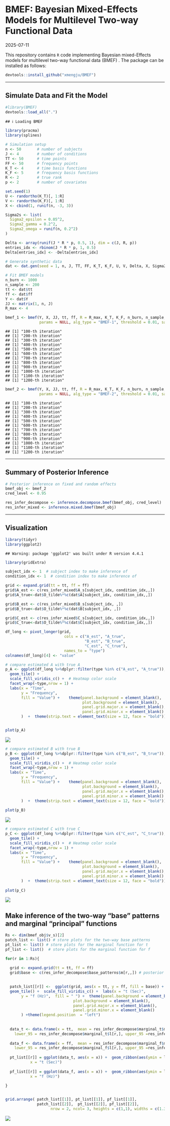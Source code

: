 BMEF: Bayesian Mixed-Effects Models for Multilevel Two-way Functional
Data
================
2025-07-11

This repository contains `R` code implementing Bayesian mixed-Effects
models for multilevel two-way functional data (BMEF) . The package can
be installed as follows:

``` r
devtools::install_github("xmengju/BMEF")
```

------------------------------------------------------------------------

## Simulate Data and Fit the Model

``` r
#library(BMEF)
devtools::load_all(".")
```

    ## ℹ Loading BMEF

``` r
library(pracma)
library(splines)

# Simulation setup
n <- 50       # number of subjects
J <- 4        # number of conditions
TT <- 50      # time points
FF <- 50      # frequency points
K_T <- 4      # time basis functions
K_F <- 5      # frequency basis functions
R <- 2        # true rank
p <- 2        # number of covariates

set.seed(1)
U <- randortho(K_T)[, 1:R]
V <- randortho(K_F)[, 1:R]
X <- cbind(1, runif(n, -3, 3))

Sigma2s <- list(
  Sigma2_epsilon = 0.05^2,
  Sigma2_gamma = 0.2^2,
  Sigma2_omega = runif(n, 0.2^2)
)

Delta <- array(runif(J * R * p, 0.5, 1), dim = c(J, R, p)) 
entries_idx <- rbinom(J * R * p, 1, 0.5)
Delta[entries_idx] <- -Delta[entries_idx]

# Generate synthetic data
dat <- dat.gen(seed = 1, n, J, TT, FF, K_T, K_F, U, V, Delta, X, Sigma2s)

# Fit BMEF models
n_burn <- 1000
n_sample <- 200
tt <- dat$tt
ff <- dat$ff
Y <- dat$Y
JJ <- matrix(1, n, J)
R_max <- 4

bmef_1 <- bmef(Y, X, JJ, tt, ff, R = R_max, K_T, K_F, n_burn, n_sample,
               params = NULL, alg_type = "BMEF-1", threshold = 0.01, save_all = FALSE)
```

    ## [1] "100-th iteration"
    ## [1] "200-th iteration"
    ## [1] "300-th iteration"
    ## [1] "400-th iteration"
    ## [1] "500-th iteration"
    ## [1] "600-th iteration"
    ## [1] "700-th iteration"
    ## [1] "800-th iteration"
    ## [1] "900-th iteration"
    ## [1] "1000-th iteration"
    ## [1] "1100-th iteration"
    ## [1] "1200-th iteration"

``` r
bmef_2 <- bmef(Y, X, JJ, tt, ff, R = R_max, K_T, K_F, n_burn, n_sample,
               params = NULL, alg_type = "BMEF-2", threshold = 0.01, save_all = FALSE)
```

    ## [1] "100-th iteration"
    ## [1] "200-th iteration"
    ## [1] "300-th iteration"
    ## [1] "400-th iteration"
    ## [1] "500-th iteration"
    ## [1] "600-th iteration"
    ## [1] "700-th iteration"
    ## [1] "800-th iteration"
    ## [1] "900-th iteration"
    ## [1] "1000-th iteration"
    ## [1] "1100-th iteration"
    ## [1] "1200-th iteration"

------------------------------------------------------------------------

## Summary of Posterior Inference

``` r
# Posterior inference on fixed and random effects
bmef_obj <- bmef_2
cred_level <- 0.95

res_infer_decompose <- inference.decompose.bmef(bmef_obj, cred_level)
res_infer_mixed <- inference.mixed.bmef(bmef_obj)
```

------------------------------------------------------------------------

## Visualization

``` r
library(tidyr)
library(ggplot2)
```

    ## Warning: package 'ggplot2' was built under R version 4.4.1

``` r
library(gridExtra)

subject_idx <- 1  # subject index to make inference of
condition_idx <- 1  # condition index to make inference of

grid <- expand.grid(tt = tt, ff = ff)
grid$A_est <- c(res_infer_mixed$A_s[subject_idx, condition_idx,,])
grid$A_true<-dat$O_tilde%*%c(dat$A[subject_idx, condition_idx,,])

grid$B_est <- c(res_infer_mixed$B_s[subject_idx, ,])
grid$B_true<-dat$O_tilde%*%c(dat$B[subject_idx, ,])

grid$C_est <- c(res_infer_mixed$C_s[subject_idx, condition_idx,,])
grid$C_true<-dat$O_tilde%*%c(dat$C[subject_idx, condition_idx,,])

df_long <- pivot_longer(grid, 
                          cols = c("A_est", "A_true",
                                   "B_est", "B_true",
                                   "C_est", "C_true"), 
                          names_to = "type") 
colnames(df_long)[4] <- "value"

# compare estimated A with true A
p_A <- ggplot(df_long %>%dplyr::filter(type %in% c("A_est", "A_true")), aes(x = tt, y = ff, fill = value)) +
  geom_tile() +
  scale_fill_viridis_c() +  # Heatmap color scale
  facet_wrap(~type,nrow = 1) + 
  labs(x = "Time",
       y = "Frequency",
       fill = "Value") +    theme(panel.background = element_blank(),
                                  plot.background = element_blank(),
                                  panel.grid.major.x = element_blank(),   
                                  panel.grid.minor.x = element_blank()
       )  +  theme(strip.text = element_text(size = 12, face = "bold"))


plot(p_A)
```

![](README_files/figure-gfm/visualize-1.png)<!-- -->

``` r
# compare estimated B with true B
p_B <- ggplot(df_long %>%dplyr::filter(type %in% c("B_est", "B_true")), aes(x = tt, y = ff, fill = value)) +
  geom_tile() +
  scale_fill_viridis_c() +  # Heatmap color scale
  facet_wrap(~type,nrow = 1) + 
  labs(x = "Time",
       y = "Frequency",
       fill = "Value") +    theme(panel.background = element_blank(),
                                  plot.background = element_blank(),
                                  panel.grid.major.x = element_blank(),   
                                  panel.grid.minor.x = element_blank()
       )  +  theme(strip.text = element_text(size = 12, face = "bold"))
  
plot(p_B)
```

![](README_files/figure-gfm/visualize-2.png)<!-- -->

``` r
# compare estimated C with true C
p_C <- ggplot(df_long %>%dplyr::filter(type %in% c("C_est", "C_true")), aes(x = tt, y = ff, fill = value)) +
  geom_tile() +
  scale_fill_viridis_c() +  # Heatmap color scale
  facet_wrap(~type,nrow = 1) + 
  labs(x = "Time",
       y = "Frequency",
       fill = "Value") +    theme(panel.background = element_blank(),
                                  plot.background = element_blank(),
                                  panel.grid.major.x = element_blank(),   
                                  panel.grid.minor.x = element_blank()
       )  +  theme(strip.text = element_text(size = 12, face = "bold"))
  
plot(p_C)
```

![](README_files/figure-gfm/visualize-3.png)<!-- -->

## Make inference of the two-way “base” patterns and marginal “principal” functions

``` r
Rs <- dim(bmef_obj$v_s)[2]
patch_list <- list() # store plots for the two-way base patterns
pt_list <- list() # store plots for the marginal function for t
pf_list <- list()  # store plots for the marginal function for f

for(r in 1:Rs){
  
  grid <- expand.grid(tt = tt, ff = ff)
  grid$base <- c(res_infer_decompose$base_patterns$m[r,,]) # posterior median
  

  patch_list[[r]] <-  ggplot(grid, aes(x = tt, y = ff, fill = base)) +
  geom_tile() +  scale_fill_viridis_c() +  labs(x = "t (Sec)",
       y = "f (Hz)",  fill = " ") +  theme(panel.background = element_blank(),
                              plot.background = element_blank(),
                              panel.grid.major.x = element_blank(),   
                              panel.grid.minor.x = element_blank()
       ) +theme(legend.position  = "left")
  
  
  data_t <- data.frame(x = tt,  mean = res_infer_decompose$marginal_t$m[r,],
    lower_95 = res_infer_decompose$marginal_t$l[r,], upper_95 =res_infer_decompose$marginal_t$u[r,])
 
  data_f <- data.frame(x = ff,  mean = res_infer_decompose$marginal_f$m[r,],
    lower_95 = res_infer_decompose$marginal_f$l[r,], upper_95 =res_infer_decompose$marginal_f$u[r,])
  
  pt_list[[r]] = ggplot(data_t, aes(x = x)) +  geom_ribbon(aes(ymin = lower_95, ymax =  upper_95), fill = "gray60", alpha = 0.5) +     geom_line(aes(y = mean), color = "black", linewidth = 0.6) +  labs(y = expression(phi[1]^"*"~"(t)"),
           x = "t (Sec)")
  
  pf_list[[r]] = ggplot(data_f, aes(x = x)) +  geom_ribbon(aes(ymin = lower_95, ymax = upper_95), fill = "gray60", alpha = 0.5) +   geom_line(aes(y = mean), color = "black", linewidth = 0.6) +   labs(y = expression(psi[1]^"*"~"(f)"),
           x = "f (Hz)")
    
}


grid.arrange( patch_list[[1]], pt_list[[1]], pf_list[[1]], 
              patch_list[[2]],  pt_list[[2]], pf_list[[2]], 
                    nrow = 2, ncol= 3, heights = c(1,1), widths = c(1.3,1,1))
```

![](README_files/figure-gfm/base-patterns-1.png)<!-- -->
